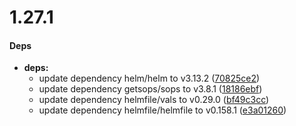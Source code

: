 # 1.27.1

#### Deps

* **deps:**
  *  update dependency helm/helm to v3.13.2 ([70825ce2](https://github.com/btoic/kubeci_test/commit/70825ce24ae7a6100eaa77bf9bcced07a29c208f))
  *  update dependency getsops/sops to v3.8.1 ([18186ebf](https://github.com/btoic/kubeci_test/commit/18186ebf8b03977f141b1e424647221b2ccb961e))
  *  update dependency helmfile/vals to v0.29.0 ([bf49c3cc](https://github.com/btoic/kubeci_test/commit/bf49c3cc762c8d8be40bbc711a5f552cf1edc3e9))
  *  update dependency helmfile/helmfile to v0.158.1 ([e3a01260](https://github.com/btoic/kubeci_test/commit/e3a0126017df25af5cc0721e0ad4b582c8fe2892))

